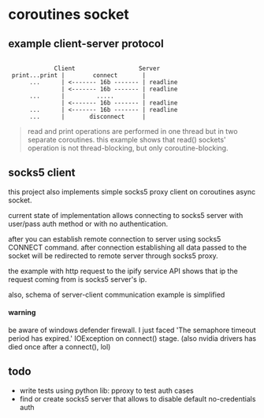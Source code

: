 # coroutines socket

example client-server protocol
-------

```

             Client                  Server
 print...print |        connect       |
      ...      | <------- 16b ------- | readline
               | <------- 16b ------- | readline
      ...      |         .....        |
               | <------- 16b ------- | readline
      ...      | <------- 16b ------- | readline
      ...      |       disconnect     |
```

> read and print operations are performed in one thread but in two separate coroutines.
> this example shows that read() sockets' operation is not thread-blocking,
> but only coroutine-blocking.

socks5 client
---------

this project also implements simple socks5 proxy client on coroutines async socket.

current state of implementation allows connecting to socks5 server with user/pass auth method or with no authentication.

after you can establish remote connection to server using socks5 CONNECT command.
after connection establishing all data passed to the socket will be redirected to remote server through socks5 proxy.

the example with http request to the ipify service API shows that ip the request coming from is socks5 server's ip.

also, schema of server-client communication example is simplified 

#### warning

be aware of windows defender firewall. I just faced 'The semaphore timeout period has expired.' IOException on connect() stage.
(also nvidia drivers has died once after a connect(), lol)

todo
-------

- write tests using python lib: pproxy to test auth cases
- find or create socks5 server that allows to disable default no-credentials auth